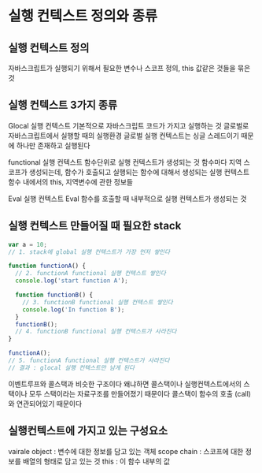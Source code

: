 # 실행 컨텍스트 정의와 종류

## 실행 컨텍스트 정의

자바스크립트가 실행되기 위해서 필요한 변수나 스코프 정의, this 값같은 것들을 묶은 것

## 실행 컨텍스트 3가지 종류

Glocal 실행 컨텍스트
기본적으로 자바스크립트 코드가 가지고 실행하는 것
글로벌로 자바스크립트에서 실행할 때의 실행환경
글로벌 실행 컨텍스트는 싱글 스레드이기 때문에 하나만 존재하고 실행된다

functional 실행 컨텍스트
함수단위로 실행 컨텍스트가 생성되는 것
함수마다 지역 스코프가 생성되는데, 함수가 호출되고 실행되는 함수에 대해서 생성되는 실행 컨텍스트
함수 내에서의 this, 지역변수에 관한 정보들

Eval 실행 컨텍스트
Eval 함수를 호출할 때 내부적으로 실행 컨텍스트가 생성되는 것

## 실행 컨텍스트 만들어질 때 필요한 stack

```javascript
var a = 10;
// 1. stack에 global 실행 컨텍스트가 가장 먼저 쌓인다

function functionA() {
  // 2. functionA functional 실행 컨텍스트 쌓인다
  console.log('start function A');

  function functionB() {
    // 3. functionB functional 실행 컨텍스트 쌓인다
    console.log('In function B');
  }
  functionB();
  // 4. functionB functional 실행 컨텍스트가 사라진다
}

functionA();
// 5. functionA functional 실행 컨텍스트가 사라진다
// 결과 : glocal 실행 컨텍스트만 남게 된다
```

이벤트루프와 콜스택과 비슷한 구조이다
왜냐하면 콜스택이나 실행컨텍스트에서의 스택이나 모두 스택이라는 자료구조를 만들어졌기 때문이다
콜스택이 함수의 호출 (call)와 연관되어있기 때문이다

## 실행컨텍스트에 가지고 있는 구성요소

vairale object : 변수에 대한 정보를 담고 있는 객체
scope chain : 스코프에 대한 정보를 배열의 형태로 담고 있는 것
this : 이 함수 내부의 값

